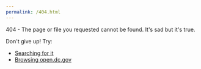 ```yaml
---
permalink: /404.html
---
```


404 - The page or file you requested cannot be found.  It's sad but it's true.

Don't give up! Try:
- [Searching for it](https://duckduckgo.com/?q=site%3Adc.gov)
- [Browsing open.dc.gov](http://open.dc.gov)